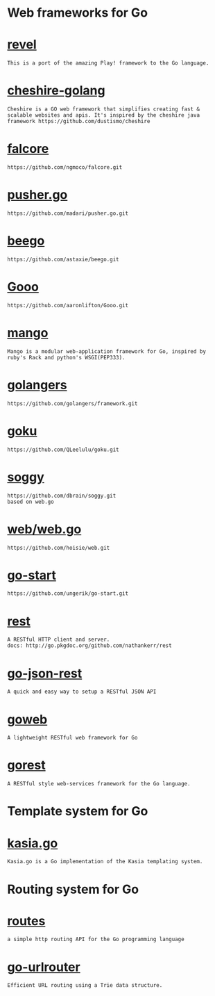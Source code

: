 
Web frameworks for Go
=====================
# [revel](https://github.com/robfig/revel.git) 
    This is a port of the amazing Play! framework to the Go language.

# [cheshire-golang](https://github.com/trendrr/cheshire-golang.git) 
    Cheshire is a GO web framework that simplifies creating fast & scalable websites and apis. It's inspired by the cheshire java framework https://github.com/dustismo/cheshire  

# [falcore](https://github.com/ngmoco/falcore.git) 
    https://github.com/ngmoco/falcore.git

# [pusher.go](https://github.com/madari/pusher.go.git) 
    https://github.com/madari/pusher.go.git

# [beego](https://github.com/astaxie/beego.git) 
    https://github.com/astaxie/beego.git

# [Gooo](https://github.com/aaronlifton/Gooo.git) 
    https://github.com/aaronlifton/Gooo.git

# [mango](https://github.com/paulbellamy/mango.git) 
    Mango is a modular web-application framework for Go, inspired by ruby's Rack and python's WSGI(PEP333).

# [golangers](https://github.com/golangers/framework.git) 
    https://github.com/golangers/framework.git

# [goku](https://github.com/QLeelulu/goku.git) 
    https://github.com/QLeelulu/goku.git

# [soggy](https://github.com/dbrain/soggy.git) 
    https://github.com/dbrain/soggy.git
    based on web.go

# [web/web.go](https://github.com/hoisie/web.git) 
    https://github.com/hoisie/web.git

# [go-start](https://github.com/ungerik/go-start.git) 
    https://github.com/ungerik/go-start.git

# [rest](https://github.com/nathankerr/rest.git) 
    A RESTful HTTP client and server.
    docs: http://go.pkgdoc.org/github.com/nathankerr/rest

# [go-json-rest](https://github.com/ant0ine/go-json-rest.git) 
    A quick and easy way to setup a RESTful JSON API

# [goweb](https://github.com/stretchrcom/goweb.git)
    A lightweight RESTful web framework for Go

# [gorest](http://code.google.com/p/gorest/)
    A RESTful style web-services framework for the Go language. 

Template system for Go
===============
# [kasia.go](https://github.com/ziutek/kasia.go.git) 
    Kasia.go is a Go implementation of the Kasia templating system.

Routing system for Go 
==============
# [routes](https://github.com/drone/routes.git) 
    a simple http routing API for the Go programming language

# [go-urlrouter](https://github.com/ant0ine/go-urlrouter.git) 
    Efficient URL routing using a Trie data structure.
